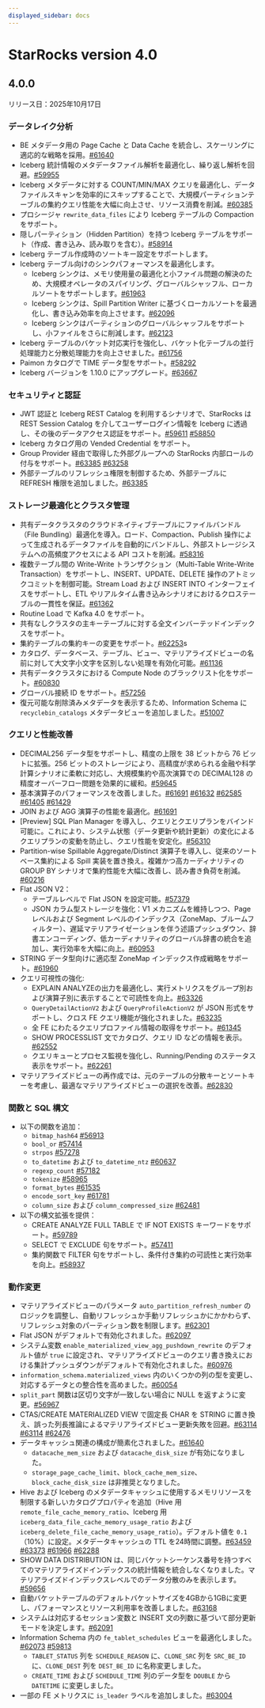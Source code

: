 ```yaml
---
displayed_sidebar: docs
---
```


# StarRocks version 4.0

## 4.0.0

リリース日：2025年10月17日

### データレイク分析

- BE メタデータ用の Page Cache と Data Cache を統合し、スケーリングに適応的な戦略を採用。[#61640](https://github.com/StarRocks/starrocks/issues/61640)
- Iceberg 統計情報のメタデータファイル解析を最適化し、繰り返し解析を回避。[#59955](https://github.com/StarRocks/starrocks/pull/59955)
- Iceberg メタデータに対する COUNT/MIN/MAX クエリを最適化し、データファイルスキャンを効率的にスキップすることで、大規模パーティションテーブルの集約クエリ性能を大幅に向上させ、リソース消費を削減。[#60385](https://github.com/StarRocks/starrocks/pull/60385)
- プロシージャ `rewrite_data_files` により Iceberg テーブルの Compaction をサポート。
- 隠しパーティション（Hidden Partition）を持つ Iceberg テーブルをサポート（作成、書き込み、読み取りを含む）。[#58914](https://github.com/StarRocks/starrocks/issues/58914)
- Iceberg テーブル作成時のソートキー設定をサポートします。
- Iceberg テーブル向けのシンクパフォーマンスを最適化します。
  - Iceberg シンクは、メモリ使用量の最適化と小ファイル問題の解決のため、大規模オペレータのスパイリング、グローバルシャッフル、ローカルソートをサポートします。[#61963](https://github.com/StarRocks/starrocks/pull/61963)
  - Iceberg シンクは、Spill Partition Writer に基づくローカルソートを最適化し、書き込み効率を向上させます。[#62096](https://github.com/StarRocks/starrocks/pull/62096)
  - Iceberg シンクはパーティションのグローバルシャッフルをサポートし、小ファイルをさらに削減します。[#62123](https://github.com/StarRocks/starrocks/pull/62123)
- Iceberg テーブルのバケット対応実行を強化し、バケット化テーブルの並行処理能力と分散処理能力を向上させました。[#61756](https://github.com/StarRocks/starrocks/pull/61756)
- Paimon カタログで TIME データ型をサポート。[#58292](https://github.com/StarRocks/starrocks/pull/58292)
- Iceberg バージョンを 1.10.0 にアップグレード。[#63667](https://github.com/StarRocks/starrocks/pull/63667)

### セキュリティと認証

- JWT 認証と Iceberg REST Catalog を利用するシナリオで、StarRocks は REST Session Catalog を介してユーザーログイン情報を Iceberg に透過し、その後のデータアクセス認証をサポート。[#59611](https://github.com/StarRocks/starrocks/pull/59611) [#58850](https://github.com/StarRocks/starrocks/pull/58850)
- Iceberg カタログ用の Vended Credential をサポート。
- Group Provider 経由で取得した外部グループへの StarRocks 内部ロールの付与をサポート。[#63385](https://github.com/StarRocks/starrocks/pull/63385) [#63258](https://github.com/StarRocks/starrocks/pull/63258)
- 外部テーブルのリフレッシュ権限を制御するため、外部テーブルに REFRESH 権限を追加しました。[#63385](https://github.com/StarRocks/starrocks/pull/62636)

<!--
- StarRocks FE 側で証明書を設定することで HTTPS をサポートし、クラウドやイントラネットでの暗号化通信要件を満たす安全なシステムアクセスを実現。[#56394](https://github.com/StarRocks/starrocks/pull/56394)
- BE ノード間の HTTPS 通信をサポートし、データ伝送の暗号化と完全性を保証。内部データ漏洩や中間者攻撃を防止。[#53695](https://github.com/StarRocks/starrocks/pull/53695)
-->

### ストレージ最適化とクラスタ管理

- 共有データクラスタのクラウドネイティブテーブルにファイルバンドル（File Bundling）最適化を導入。ロード、Compaction、Publish 操作によって生成されるデータファイルを自動的にバンドルし、外部ストレージシステムへの高頻度アクセスによる API コストを削減。[#58316](https://github.com/StarRocks/starrocks/issues/58316)
- 複数テーブル間の Write-Write トランザクション（Multi-Table Write-Write Transaction）をサポートし、INSERT、UPDATE、DELETE 操作のアトミックコミットを制御可能。Stream Load および INSERT INTO インターフェイスをサポートし、ETL やリアルタイム書き込みシナリオにおけるクロステーブルの一貫性を保証。[#61362](https://github.com/StarRocks/starrocks/issues/61362)
- Routine Load で Kafka 4.0 をサポート。
- 共有なしクラスタの主キーテーブルに対する全文インバーテッドインデックスをサポート。
- 集約テーブルの集約キーの変更をサポート。[#62253](https://github.com/StarRocks/starrocks/issues/62253)s
- カタログ、データベース、テーブル、ビュー、マテリアライズドビューの名前に対して大文字小文字を区別しない処理を有効化可能。[#61136](https://github.com/StarRocks/starrocks/pull/61136)
- 共有データクラスタにおける Compute  Node のブラックリスト化をサポート。[#60830](https://github.com/StarRocks/starrocks/pull/60830)
- グローバル接続 ID をサポート。[#57256](https://github.com/StarRocks/starrocks/pull/57276)
- 復元可能な削除済みメタデータを表示するため、Information Schema に `recyclebin_catalogs` メタデータビューを追加しました。[#51007](https://github.com/StarRocks/starrocks/pull/51007)

### クエリと性能改善

- DECIMAL256 データ型をサポートし、精度の上限を 38 ビットから 76 ビットに拡張。256 ビットのストレージにより、高精度が求められる金融や科学計算シナリオに柔軟に対応し、大規模集約や高次演算での DECIMAL128 の精度オーバーフロー問題を効果的に緩和。[#59645](https://github.com/StarRocks/starrocks/issues/59645)
- 基本演算子のパフォーマンスを改善しました。[#61691](https://github.com/StarRocks/starrocks/issues/61691) [#61632](https://github.com/StarRocks/starrocks/pull/61632) [#62585](https://github.com/StarRocks/starrocks/pull/62585) [#61405](https://github.com/StarRocks/starrocks/pull/61405)  [#61429](https://github.com/StarRocks/starrocks/pull/61429)
- JOIN および AGG 演算子の性能を最適化。[#61691](https://github.com/StarRocks/starrocks/issues/61691)
- [Preview] SQL Plan Manager を導入し、クエリとクエリプランをバインド可能に。これにより、システム状態（データ更新や統計更新）の変化によるクエリプランの変動を防止し、クエリ性能を安定化。[#56310](https://github.com/StarRocks/starrocks/issues/56310)
- Partition-wise Spillable Aggregate/Distinct 演算子を導入し、従来のソートベース集約による Spill 実装を置き換え。複雑かつ高カーディナリティの GROUP BY シナリオで集約性能を大幅に改善し、読み書き負荷を削減。[#60216](https://github.com/StarRocks/starrocks/pull/60216)
- Flat JSON V2：
  - テーブルレベルで Flat JSON を設定可能。[#57379](https://github.com/StarRocks/starrocks/pull/57379)
  - JSON カラム型ストレージを強化：V1 メカニズムを維持しつつ、Page レベルおよび Segment レベルのインデックス（ZoneMap、ブルームフィルター）、遅延マテリアライゼーションを伴う述語プッシュダウン、辞書エンコーディング、低カーディナリティのグローバル辞書の統合を追加し、実行効率を大幅に向上。[#60953](https://github.com/StarRocks/starrocks/issues/60953)
- STRING データ型向けに適応型 ZoneMap インデックス作成戦略をサポート。[#61960](https://github.com/StarRocks/starrocks/issues/61960)
- クエリ可視性の強化:
  - EXPLAIN ANALYZEの出力を最適化し、実行メトリクスをグループ別および演算子別に表示することで可読性を向上。[#63326](https://github.com/StarRocks/starrocks/pull/63326)
  - `QueryDetailActionV2` および `QueryProfileActionV2` が JSON 形式をサポートし、クロス FE クエリ機能が強化されました。[#63235](https://github.com/StarRocks/starrocks/pull/63235)
  - 全 FE にわたるクエリプロファイル情報の取得をサポート。[#61345](https://github.com/StarRocks/starrocks/pull/61345)
  - SHOW PROCESSLIST 文でカタログ、クエリ ID などの情報を表示。[#62552](https://github.com/StarRocks/starrocks/pull/62552)
  - クエリキューとプロセス監視を強化し、Running/Pending のステータス表示をサポート。[#62261](https://github.com/StarRocks/starrocks/pull/62261)
- マテリアライズドビューの再作成では、元のテーブルの分散キーとソートキーを考慮し、最適なマテリアライズドビューの選択を改善。[#62830](https://github.com/StarRocks/starrocks/pull/62830)

### 関数と SQL 構文

- 以下の関数を追加：
  - `bitmap_hash64` [#56913](https://github.com/StarRocks/starrocks/pull/56913)
  - `bool_or` [#57414](https://github.com/StarRocks/starrocks/pull/57414)
  - `strpos` [#57278](https://github.com/StarRocks/starrocks/pull/57287)
  - `to_datetime` および `to_datetime_ntz` [#60637](https://github.com/StarRocks/starrocks/pull/60637)
  - `regexp_count` [#57182](https://github.com/StarRocks/starrocks/pull/57182)
  - `tokenize` [#58965](https://github.com/StarRocks/starrocks/pull/58965)
  - `format_bytes` [#61535](https://github.com/StarRocks/starrocks/pull/61535)
  - `encode_sort_key` [#61781](https://github.com/StarRocks/starrocks/pull/61781)
  - `column_size` および `column_compressed_size`  [#62481](https://github.com/StarRocks/starrocks/pull/62481)
- 以下の構文拡張を提供：
  - CREATE ANALYZE FULL TABLE で IF NOT EXISTS キーワードをサポート。[#59789](https://github.com/StarRocks/starrocks/pull/59789)
  - SELECT で EXCLUDE 句をサポート。[#57411](https://github.com/StarRocks/starrocks/pull/57411/files)
  - 集約関数で FILTER 句をサポートし、条件付き集約の可読性と実行効率を向上。[#58937](https://github.com/StarRocks/starrocks/pull/58937)

### 動作変更

- マテリアライズドビューのパラメータ `auto_partition_refresh_number` のロジックを調整し、自動リフレッシュか手動リフレッシュかにかかわらず、リフレッシュ対象のパーティション数を制限します。[#62301](https://github.com/StarRocks/starrocks/pull/62301)
- Flat JSON がデフォルトで有効化されました。[#62097](https://github.com/StarRocks/starrocks/pull/62097)
- システム変数 `enable_materialized_view_agg_pushdown_rewrite` のデフォルト値が `true` に設定され、マテリアライズドビューのクエリ書き換えにおける集計プッシュダウンがデフォルトで有効化されました。[#60976](https://github.com/StarRocks/starrocks/pull/60976)
- `information_schema.materialized_views` 内のいくつかの列の型を変更し、対応するデータとの整合性を高めました。[#60054](https://github.com/StarRocks/starrocks/pull/60054)
- `split_part` 関数は区切り文字が一致しない場合に NULL を返すように変更。[#56967](https://github.com/StarRocks/starrocks/pull/56967)
- CTAS/CREATE MATERIALIZED VIEW で固定長 CHAR を STRING に置き換え、誤った列長推論によるマテリアライズドビュー更新失敗を回避。[#63114](https://github.com/StarRocks/starrocks/pull/63114) [#63114](https://github.com/StarRocks/starrocks/pull/63114) [#62476](https://github.com/StarRocks/starrocks/pull/62476)
- データキャッシュ関連の構成が簡素化されました。[#61640](https://github.com/StarRocks/starrocks/issues/61640)
  - `datacache_mem_size` および `datacache_disk_size` が有効になりました。
  - `storage_page_cache_limit`、`block_cache_mem_size`、`block_cache_disk_size` は非推奨となりました。
- Hive および Iceberg のメタデータキャッシュに使用するメモリリソースを制限する新しいカタログプロパティを追加（Hive 用 `remote_file_cache_memory_ratio`、Iceberg 用 `iceberg_data_file_cache_memory_usage_ratio` および `iceberg_delete_file_cache_memory_usage_ratio`）。デフォルト値を `0.1`（10%）に設定。メタデータキャッシュの TTL を24時間に調整。[#63459](https://github.com/StarRocks/starrocks/pull/63459) [#63373](https://github.com/StarRocks/starrocks/pull/63373) [#61966](https://github.com/StarRocks/starrocks/pull/61966) [#62288](https://github.com/StarRocks/starrocks/pull/62288)
- SHOW DATA DISTRIBUTION は、同じバケットシーケンス番号を持つすべてのマテリアライズドインデックスの統計情報を統合しなくなりました。マテリアライズドインデックスレベルでのデータ分散のみを表示します。[#59656](https://github.com/StarRocks/starrocks/pull/59656)
- 自動バケットテーブルのデフォルトバケットサイズを4GBから1GBに変更し、パフォーマンスとリソース利用率を改善しました。[#63168](https://github.com/StarRocks/starrocks/pull/63168)
- システムは対応するセッション変数と INSERT 文の列数に基づいて部分更新モードを決定します。[#62091](https://github.com/StarRocks/starrocks/pull/62091)
- Information Schema 内の `fe_tablet_schedules` ビューを最適化しました。[#62073](https://github.com/StarRocks/starrocks/pull/62073) [#59813](https://github.com/StarRocks/starrocks/pull/59813)
  - `TABLET_STATUS` 列を `SCHEDULE_REASON` に、`CLONE_SRC` 列を `SRC_BE_ID` に、`CLONE_DEST` 列を `DEST_BE_ID` に名称変更しました。
  - `CREATE_TIME` および `SCHEDULE_TIME` 列のデータ型を `DOUBLE` から `DATETIME` に変更しました。
- 一部の FE メトリクスに `is_leader` ラベルを追加しました。[#63004](https://github.com/StarRocks/starrocks/pull/63004)
